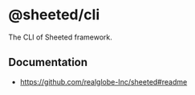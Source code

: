 # @sheeted/cli

The CLI of Sheeted framework.

## Documentation

- https://github.com/realglobe-Inc/sheeted#readme
